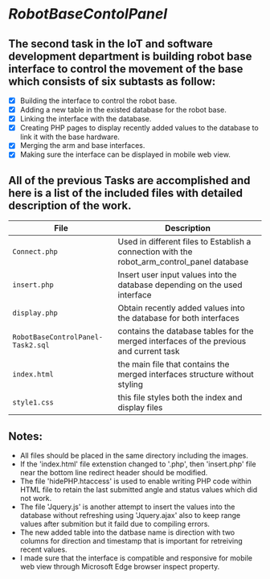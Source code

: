 # *RobotBaseContolPanel*
## The second task in the IoT and software development department is building robot base interface to control the movement of the base which consists of six subtasts as follow:
- [X] Building the interface to control the robot base.
- [x] Adding a new table in the existed database for the robot base.
- [x] Linking the interface with the database.
- [x] Creating PHP pages to display recently added values to the database to link it with the base hardware.
- [x] Merging the arm and base interfaces.
- [x] Making sure the interface can be displayed in mobile web view.
## All of the previous Tasks are accomplished and here is a list of the included files with detailed description of the work. 
|File|Description|
|----|-----------|
|`Connect.php`|Used in different files to Establish a connection with the robot_arm_control_panel database|
|`insert.php`|Insert user input values into the database depending on the used interface|
|`display.php`|Obtain recently added values into the database for both interfaces|
|`RobotBaseControlPanel-Task2.sql`|contains the database tables for the merged interfaces of the previous and current task|
|`index.html`|the main file that contains the merged interfaces structure without styling|
|`style1.css`|this file styles both the index and display files|
##   
## Notes:
- All files should be placed in the same directory including the images.
- If the 'index.html' file extenstion changed to '.php', then 'insert.php' file near the bottom line redirect header should be modified.
- The file 'hidePHP.htaccess' is used to enable writing PHP code within HTML file to retain the last submitted angle and status values which did not work.
- The file 'Jquery.js' is another attempt to insert the values into the database without refreshing using 'Jquery.ajax' also to keep range values after submition but it faild due to compiling errors.
- The new added table into the datbase name is direction with two columns for direction and timestamp that is important for retreiving recent values.
- I made sure that the interface is compatible and responsive for mobile web view through Microsoft Edge browser inspect property. 
